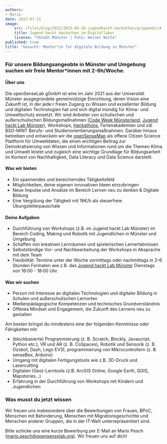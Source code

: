 ```yaml
---
authors:
- Mario
date: 2023-07-21
image:
    src: /files/blog/2023/2023-04-18-jugendhackt-hackathon/gruppenbild.jpeg
    title: Jugend hackt Hackathon im Digitallabor
    license: "©Stadt Münster | Foto: Heiner Witte"
published: true
title: "Gesucht: Mentor*in für digitale Bildung in Münster"
---
```

### Für unsere Bildungsangeobte in Münster und Umgebung suchen wir freie Mentor*innen mit 2-6h/Woche.

#### Über uns
Die openSenseLab gGmbH ist eine im Jahr 2021 aus der Universität Münster ausgegründete gemeinnützige Einrichtung, deren Vision eine Zukunft ist, in der jede:r freien Zugang zu Wissen und exzellenter Bildung und digitalen Technologien hat und sich digital mündig für Klima- und Umweltschutz einsetzt. Wir sind Anbieter von schulischen und außerschulischen Bildungsmaßnahmen ([Code Week Münsterland](https://opensenselab.org/projekte/codeweek/), [Jugend hackt Lab Münster](https://opensenselab.org/projekte/jugendhackt/)), Workshops, [Hackathons](https://opensenselab.org/projekte/jugendhackt_hackathon/), Ferienakademien und zdi BSO-MINT Berufs- und Studienorientierungsmaßnahmen. Darüber hinaus betreiben und entwickeln wir die [openSenseMap](https://opensensemap.org) als offene Citizen Science Plattform für Umweltdaten, die einen wichtigen Beitrag zur Demokratisierung von Wissen und Informationen rund um die Themen Klima und Umwelt leistet und zugleich eine wichtige Grundlage für Bildungsarbeit im Kontext von Nachhaltigkeit, Data Literacy und Data Science darstellt.

#### Was wir bieten
- Ein spannendes und bereicherndes Tätigkeitsfeld
- Möglichkeiten, deine eigenen innovativen Ideen einzubringen
- Neue Impulse und Ansätze im Bereich Lernen neu zu denken & Digitale Bildung
- Eine Vergütung der Tätigkeit mit 16€/h als steuerfreie Übungsleiterpauschale 


#### Deine Aufgaben
- Durchführung von Workshops (z.B. im Jugend hackt Lab Münster) im Bereich Coding, Making und Robotik mit Jugendlichen in Münster und Umgebung
- Schaffen von kreativen Lernräumen und spielerischen Lernerlebnissen
- Selbstständige Vor- und Nachbearbeitung der Workshops in Absprache mit dem Team
- Flexibilität: Termine unter der Woche vormittags oder nachmittags in 2–6 Stunden Formaten wie z.B. das [Jugend hackt Lab Münster](https://opensenselab.org/projekte/jugendhackt/) Dienstags von 16:00 - 18:00 Uhr.

#### Was wir suchen
- Person mit Interesse an digitalen Technologien und digitaler Bildung in Schulen und außerschulischen Lernorten
- Medienpädagogische Kompetenzen und technisches Grundverständnis 
- Offenes Mindset und Engagement, die Zukunft des Lernens neu zu gestalten

Am besten bringst du mindestens eine der folgenden Kenntnisse oder Fähigkeiten mit:
- (blockbasierte) Programmierung (z. B. Scratch, Blockly, Javascript, Python etc.), VR und AR (z. B. CoSpaces), Robotik und Sensorik (z. B. Ozobot, Dash, Lego EV3), programmierung von Mikrocontrollern (z. B. senseBox, Arduino)
- Umgang mit digitalen Fertigungstools wie z.B. 3D-Druck und Lasercutting
- Digitalen (Geo)-Lerntools (z.B. ArcGIS Online, Google Earth, QGIS, Mapstories...)
- Erfahrung in der Durchführung von Workshops mit Kindern und Jugendlichen


### Was musst du jetzt wissen
Wir freuen uns insbesondere über die Bewerbungen von Frauen, BPoC, Menschen mit Behinderung, Menschen mit Migrationsgeschichte und Menschen anderer Gruppen, die in der IT-Welt unterrepräsentiert sind.

Bitte schicke uns eine kurze Bewerbung per E-Mail an Mario Pesch (mario.pesch@opensenselab.org). Wir freuen uns auf dich!